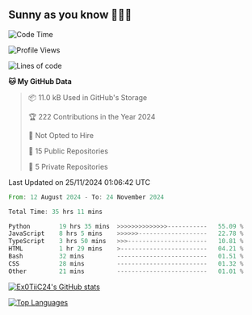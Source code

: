 ## Sunny as you know 🫨🫨👋

<!--START_SECTION:waka-->
![Code Time](http://img.shields.io/badge/Code%20Time-35%20hrs-blue)

![Profile Views](http://img.shields.io/badge/Profile%20Views-1-blue)

![Lines of code](https://img.shields.io/badge/From%20Hello%20World%20I%27ve%20Written-194.1%20thousand%20lines%20of%20code-blue)

**🐱 My GitHub Data** 

> 📦 11.0 kB Used in GitHub's Storage 
 > 
> 🏆 222 Contributions in the Year 2024
 > 
> 🚫 Not Opted to Hire
 > 
> 📜 15 Public Repositories 
 > 
> 🔑 5 Private Repositories 
 > 

 Last Updated on 25/11/2024 01:06:42 UTC
<!--END_SECTION:waka-->

<!--START_SECTION:code-->

```rust
From: 12 August 2024 - To: 24 November 2024

Total Time: 35 hrs 11 mins

Python        19 hrs 35 mins  >>>>>>>>>>>>>>-----------   55.09 %
JavaScript    8 hrs 5 mins    >>>>>>-------------------   22.78 %
TypeScript    3 hrs 50 mins   >>>----------------------   10.81 %
HTML          1 hr 29 mins    >------------------------   04.21 %
Bash          32 mins         -------------------------   01.51 %
CSS           28 mins         -------------------------   01.32 %
Other         21 mins         -------------------------   01.01 %
```

<!--END_SECTION:code-->
<a href="http://www.github.com/Ex0TiiC24"><img src="https://github-readme-stats.vercel.app/api?username=Ex0TiiC24&show_icons=true&hide=&count_private=true&title_color=0891b2&text_color=ffffff&icon_color=0891b2&bg_color=1c1917&hide_border=true&show_icons=true" alt="Ex0TiiC24's GitHub stats" /></a>

<a href="https://github.com/Ex0TiiC24" align="left"><img src="https://github-readme-stats.vercel.app/api/top-langs/?username=Ex0TiiC24&langs_count=10&title_color=0891b2&text_color=ffffff&icon_color=0891b2&bg_color=1c1917&hide_border=true&locale=en&custom_title=Top%20%Languages" alt="Top Languages" /></a>

